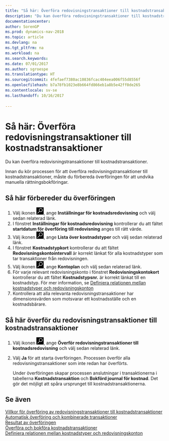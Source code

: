 ```yaml
---
title: "Så här: Överföra redovisningstransaktioner till kostnadstransaktioner"
description: "Du kan överföra redovisningstransaktioner till kostnadstransaktioner."
documentationcenter: 
author: SorenGP
ms.prod: dynamics-nav-2018
ms.topic: article
ms.devlang: na
ms.tgt_pltfrm: na
ms.workload: na
ms.search.keywords: 
ms.date: 07/01/2017
ms.author: sgroespe
ms.translationtype: HT
ms.sourcegitcommit: 4fefaef7380ac10836fcac404eea006f55d8556f
ms.openlocfilehash: b7a78fb1023e8b664fd866eb1a8b5e42ff0de265
ms.contentlocale: sv-se
ms.lasthandoff: 10/16/2017

---
```

# <a name="how-to-transfer-general-ledger-entries-to-cost-entries"></a>Så här: Överföra redovisningstransaktioner till kostnadstransaktioner
Du kan överföra redovisningstransaktioner till kostnadstransaktioner.  

Innan du kör processen för att överföra redovisningstransaktioner till kostnadstransaktioner, måste du förbereda överföringen för att undvika manuella rättningsbokföringar.  

## <a name="to-prepare-the-transfer"></a>Så här förbereder du överföringen  

1.  Välj ikonen ![Söka efter sida eller rapport](media/ui-search/search_small.png "ikonen Söka efter sida eller rapport"), ange **Inställningar för kostnadsredovisning** och välj sedan relaterad länk.  
2.  I fönstret **Inställningar för kostnadsredovisning** kontrollerar du att fältet **startdatum för överföring till redovisning** anges till rätt värde.  
3.  Välj ikonen ![Söka efter sida eller rapport](media/ui-search/search_small.png "ikonen Söka efter sida eller rapport"), ange **Lista över kostnadstyper** och välj sedan relaterad länk.  
4.  I fönstret **Kostnadstypkort** kontrollerar du att fältet **Redovisningskontointervall** är korrekt länkat för alla kostnadstyper som tar transaktioner från redovisningen.  
5.  Välj ikonen ![Söka efter sida eller rapport](media/ui-search/search_small.png "ikonen Söka efter sida eller rapport"), ange **Kontoplan** och välj sedan relaterad länk.  
6.  För varje relevant redovisningskonto i fönstret **Redovisningskontokort** kontrollerar du att fältet **Kostnadstypsnr.** är korrekt länkat till en kostnadstyp. För mer information, se [Definiera relationen mellan kostnadstyper och redovisningskonton](finance-defining-the-relationship-between-cost-types-and-general-ledger-accounts.md)  
7.  Kontrollera att alla relevanta redovisningstransaktioner har dimensionsvärden som motsvarar ett kostnadsställe och en kostnadsbärare.  

## <a name="to-transfer-general-ledger-entries-to-cost-entries"></a>Så här överför du redovisningstransaktioner till kostnadstransaktioner  
1.  Välj ikonen ![Söka efter sida eller rapport](media/ui-search/search_small.png "ikonen Söka efter sida eller rapport"), ange **Överför redovisningstransaktioner till kostnadsredovisning** och välj sedan relaterad länk.  
2.  Välj **Ja** för att starta överföringen. Processen överför alla redovisningstransaktioner som inte redan har överförts.  

    Under överföringen skapar processen anslutningar i transaktionerna i tabellerna **Kostnadstransaktion** och **Bokförd journal för kostnad**. Det gör det möjligt att spåra ursprunget till kostnadstransaktionerna.  

## <a name="see-also"></a>Se även  
 [Villkor för överföring av redovisningstransaktioner till kostnadstransaktioner](finance-criteria-for-transferring-general-ledger-entries-to-cost-entries.md)   
 [Automatisk överföring och kombinerade transaktioner](finance-automatic-transfer-combined-entries.md)   
 [Resultat av överföringen](finance-results-of-the-transfer.md)   
 [Överföra och bokföra kostnadstransaktioner](finance-transfer-and-post-cost-entries.md)   
 [Definiera relationen mellan kostnadstyper och redovisningskonton](finance-defining-the-relationship-between-cost-types-and-general-ledger-accounts.md)   

